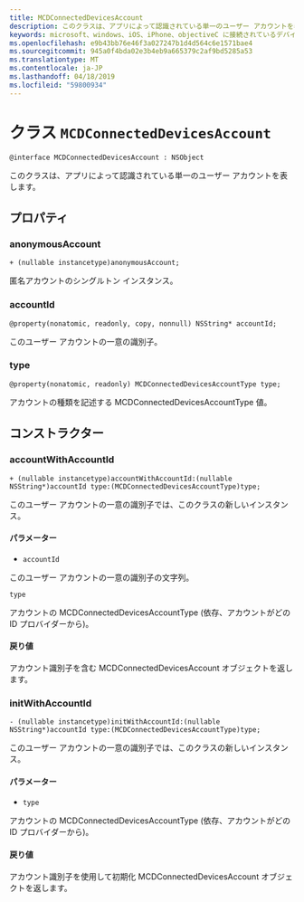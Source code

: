 ```yaml
---
title: MCDConnectedDevicesAccount
description: このクラスは、アプリによって認識されている単一のユーザー アカウントを表します。
keywords: microsoft、windows、iOS、iPhone、objectiveC に接続されているデバイス、プロジェクトのローマ
ms.openlocfilehash: e9b43bb76e46f3a027247b1d4d564c6e1571bae4
ms.sourcegitcommit: 945a0f4bda02e3b4eb9a665379c2af9bd5285a53
ms.translationtype: MT
ms.contentlocale: ja-JP
ms.lasthandoff: 04/18/2019
ms.locfileid: "59800934"
---
```

# <a name="class-mcdconnecteddevicesaccount"></a>クラス `MCDConnectedDevicesAccount`

```
@interface MCDConnectedDevicesAccount : NSObject
```  

このクラスは、アプリによって認識されている単一のユーザー アカウントを表します。

## <a name="properties"></a>プロパティ

### <a name="anonymousaccount"></a>anonymousAccount
`+ (nullable instancetype)anonymousAccount;`

匿名アカウントのシングルトン インスタンス。

### <a name="accountid"></a>accountId
`@property(nonatomic, readonly, copy, nonnull) NSString* accountId;`

このユーザー アカウントの一意の識別子。

### <a name="type"></a>type
`@property(nonatomic, readonly) MCDConnectedDevicesAccountType type;`

アカウントの種類を記述する MCDConnectedDevicesAccountType 値。

## <a name="constructors"></a>コンストラクター

### <a name="accountwithaccountid"></a>accountWithAccountId
`+ (nullable instancetype)accountWithAccountId:(nullable NSString*)accountId type:(MCDConnectedDevicesAccountType)type;`

このユーザー アカウントの一意の識別子では、このクラスの新しいインスタンス。

#### <a name="parameters"></a>パラメーター 

* `accountId` 

このユーザー アカウントの一意の識別子の文字列。

`type` 

アカウントの MCDConnectedDevicesAccountType (依存、アカウントがどの ID プロバイダーから)。

#### <a name="returns"></a>戻り値
アカウント識別子を含む MCDConnectedDevicesAccount オブジェクトを返します。

### <a name="initwithaccountid"></a>initWithAccountId
`- (nullable instancetype)initWithAccountId:(nullable NSString*)accountId type:(MCDConnectedDevicesAccountType)type;`

このユーザー アカウントの一意の識別子では、このクラスの新しいインスタンス。

#### <a name="parameters"></a>パラメーター 
* `type`

アカウントの MCDConnectedDevicesAccountType (依存、アカウントがどの ID プロバイダーから)。

#### <a name="returns"></a>戻り値
アカウント識別子を使用して初期化 MCDConnectedDevicesAccount オブジェクトを返します。